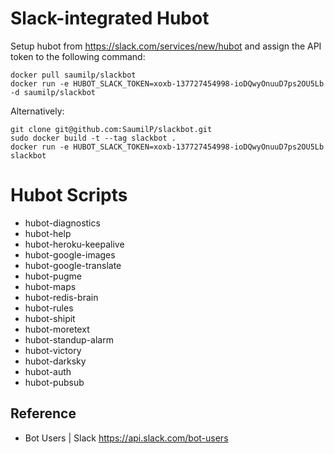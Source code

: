 # Slack-integrated Hubot


Setup hubot from https://slack.com/services/new/hubot and assign the API token to the following command:

```
docker pull saumilp/slackbot
docker run -e HUBOT_SLACK_TOKEN=xoxb-137727454998-ioDQwyOnuuD7ps2OU5Lb -d saumilp/slackbot
```
Alternatively:
```
git clone git@github.com:SaumilP/slackbot.git
sudo docker build -t --tag slackbot .
docker run -e HUBOT_SLACK_TOKEN=xoxb-137727454998-ioDQwyOnuuD7ps2OU5Lb slackbot
```

# Hubot Scripts
* hubot-diagnostics
* hubot-help
* hubot-heroku-keepalive
* hubot-google-images
* hubot-google-translate
* hubot-pugme
* hubot-maps
* hubot-redis-brain
* hubot-rules
* hubot-shipit
* hubot-moretext
* hubot-standup-alarm
* hubot-victory
* hubot-darksky
* hubot-auth
* hubot-pubsub

## Reference
* Bot Users | Slack https://api.slack.com/bot-users
